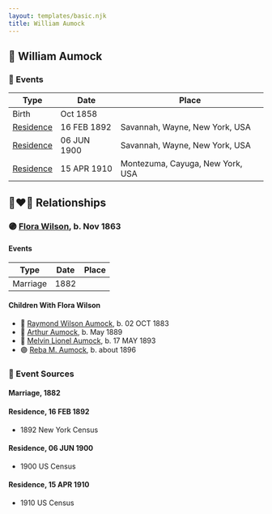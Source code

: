 ```yaml
---
layout: templates/basic.njk
title: William Aumock
---
```

## 🔵 William Aumock

### 📆 Events

Type | Date | Place
------ | ------ | ------
Birth | Oct 1858 |
[Residence](#event-bf8f1771-7ef5-4ad9-848c-e20a2afd52c8) | 16 FEB 1892 | Savannah, Wayne, New York, USA
[Residence](#event-59063968-756b-44de-b96a-10014837a1af) | 06 JUN 1900 | Savannah, Wayne, New York, USA
[Residence](#event-9ef100e4-269e-4d61-acee-c9a242d406ac) | 15 APR 1910 | Montezuma, Cayuga, New York, USA

## 👩‍❤️‍👨 Relationships

### 🟣 [Flora Wilson](/people/2/2426620), b. Nov 1863

#### Events

Type | Date | Place
------ | ------ | ------
Marriage | 1882 |
#### Children With Flora Wilson
* 🔵 [Raymond Wilson Aumock](/people/1/17962037), b. 02 OCT 1883
* 🔵 [Arthur Aumock](/people/2/29296932), b. May 1889
* 🔵 [Melvin Lionel Aumock](/people/5/52466857), b. 17 MAY 1893
* 🟣 [Reba M. Aumock](/people/2/20205610), b. about 1896
### 📰 Event Sources

#### <a id="event-8158adcc-aae6-46e0-b8de-26589fe5e7bf"></a> Marriage, 1882

#### <a id="event-bf8f1771-7ef5-4ad9-848c-e20a2afd52c8"></a> Residence, 16 FEB 1892
* 1892 New York Census

#### <a id="event-59063968-756b-44de-b96a-10014837a1af"></a> Residence, 06 JUN 1900
* 1900 US Census

#### <a id="event-9ef100e4-269e-4d61-acee-c9a242d406ac"></a> Residence, 15 APR 1910
* 1910 US Census